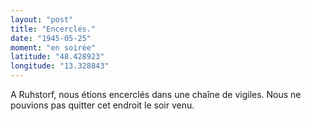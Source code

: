 ```yaml
---
layout: "post"
title: "Encerclés."
date: "1945-05-25"
moment: "en soirée"
latitude: "48.428923"
longitude: "13.328843"
---
```


A Ruhstorf, nous étions encerclés dans une chaîne de vigiles. Nous ne pouvions pas quitter cet endroit le soir venu.


<div class="histoire"></div>

<div class="commentaire"></div>